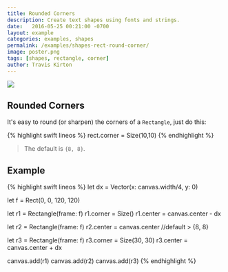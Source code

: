 ```yaml
---
title: Rounded Corners
description: Create text shapes using fonts and strings.
date:   2016-05-25 00:21:00 -0700
layout: example
categories: examples, shapes
permalink: /examples/shapes-rect-round-corner/
image: poster.png
tags: [shapes, rectangle, corner]
author: Travis Kirton
---
```

![](rect-round-corner.png)

## Rounded Corners
It's easy to round (or sharpen) the corners of a `Rectangle`, just do this:

{% highlight swift lineos %}
rect.corner = Size(10,10)
{% endhighlight %}

> The default is `{8, 8}`.

## Example
{% highlight swift lineos %}
let dx = Vector(x: canvas.width/4, y: 0)

let f = Rect(0, 0, 120, 120)

let r1 = Rectangle(frame: f)
r1.corner = Size()
r1.center = canvas.center - dx

let r2 = Rectangle(frame: f)
r2.center = canvas.center //default > {8, 8}

let r3 = Rectangle(frame: f)
r3.corner = Size(30, 30)
r3.center = canvas.center + dx

canvas.add(r1)
canvas.add(r2)
canvas.add(r3)
{% endhighlight %}
